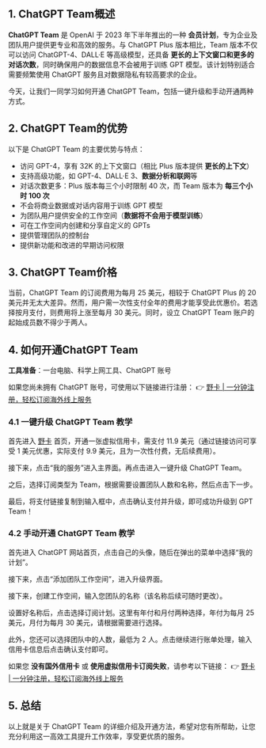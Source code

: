 ## 1. ChatGPT Team概述

**ChatGPT Team** 是 OpenAI 于 2023 年下半年推出的一种 **会员计划**，专为企业及团队用户提供更专业和高效的服务。与 ChatGPT Plus 版本相比，Team 版本不仅可以访问 ChatGPT-4、DALL·E 等高级模型，还具备 **更长的上下文窗口和更多的对话次数**，同时确保用户的数据信息不会被用于训练 GPT 模型。该计划特别适合需要频繁使用 ChatGPT 服务且对数据隐私有较高要求的企业。

今天，让我们一同学习如何开通 ChatGPT Team，包括一键升级和手动开通两种方式。

## 2. ChatGPT Team的优势

以下是 ChatGPT Team 的主要优势与特点：

- 访问 GPT-4，享有 32K 的上下文窗口（相比 Plus 版本提供 **更长的上下文**）
- 支持高级功能，如 GPT-4、DALL·E 3、**数据分析和联网**等
- 对话次数更多：Plus 版本每三个小时限制 40 次，而 Team 版本为 **每三个小时 100 次**
- 不会将商业数据或对话内容用于训练 GPT 模型
- 为团队用户提供安全的工作空间（**数据将不会用于模型训练**）
- 可在工作空间内创建和分享自定义的 GPTs
- 提供管理团队的控制台
- 提供新功能和改进的早期访问权限

## 3. ChatGPT Team价格

当前，ChatGPT Team 的订阅费用为每月 25 美元，相较于 ChatGPT Plus 的 20 美元并无太大差异。然而，用户需一次性支付全年的费用才能享受此优惠价。若选择按月支付，则费用将上涨至每月 30 美元。同时，设立 ChatGPT Team 账户的起始成员数不得少于两人。

## 4. 如何开通ChatGPT Team

**工具准备**：一台电脑、科学上网工具、ChatGPT 账号

如果您尚未拥有 ChatGPT 账号，可使用以下链接进行注册：
👉 [野卡 | 一分钟注册，轻松订阅海外线上服务](https://bit.ly/bewildcard)

### 4.1 一键升级 ChatGPT Team 教学

首先进入 [野卡](https://bit.ly/bewildcard) 首页，开通一张虚拟信用卡，需支付 11.9 美元（通过链接访问可享受 1 美元优惠，实际支付 9.9 美元，且为一次性付费，无后续费用）。

接下来，点击“我的服务”进入主界面。再点击进入一键升级 ChatGPT Team。

之后，选择订阅类型为 Team，根据需要设置团队人数和名称，然后点击下一步。

最后，将支付链接复制到输入框中，点击确认支付并升级，即可成功升级到 GPT Team！

### 4.2 手动开通 ChatGPT Team 教学

首先进入 ChatGPT 网站首页，点击自己的头像，随后在弹出的菜单中选择“我的计划”。

接下来，点击“添加团队工作空间”，进入升级界面。

接下来，创建工作空间，输入您团队的名称（该名称后续可随时更改）。

设置好名称后，点击选择订阅计划。这里有年付和月付两种选择，年付为每月 25 美元，月付为每月 30 美元，请根据需要进行选择。

此外，您还可以选择团队中的人数，最低为 2 人。点击继续进行账单处理，输入信用卡信息后点击确认支付即可。

如果您 **没有国外信用卡** 或 **使用虚拟信用卡订阅失败**，请参考以下链接：
👉 [野卡 | 一分钟注册，轻松订阅海外线上服务](https://bit.ly/bewildcard)

## 5. 总结

以上就是关于 ChatGPT Team 的详细介绍及开通方法，希望对您有所帮助，让您充分利用这一高效工具提升工作效率，享受更优质的服务。